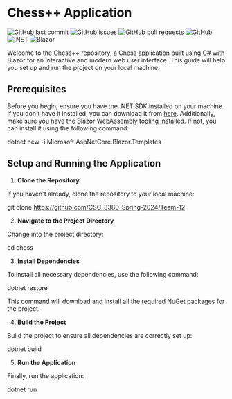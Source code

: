# Chess++ Application

![GitHub last commit](https://img.shields.io/github/last-commit/CSC-3380-Spring-2024/Team-12)
![GitHub issues](https://img.shields.io/github/issues/CSC-3380-Spring-2024/Team-12)
![GitHub pull requests](https://img.shields.io/github/issues-pr/CSC-3380-Spring-2024/Team-12)
![GitHub](https://img.shields.io/github/license/CSC-3380-Spring-2024/Team-12)
![.NET](https://img.shields.io/badge/.NET-5.0-blue.svg)
![Blazor](https://img.shields.io/badge/Blazor-WebAssembly-blue)

Welcome to the Chess++ repository, a Chess application built using C# with Blazor for an interactive and modern web user interface. This guide will help you set up and run the project on your local machine.

## Prerequisites

Before you begin, ensure you have the .NET SDK installed on your machine. If you don't have it installed, you can download it from [here](https://dotnet.microsoft.com/download). Additionally, make sure you have the Blazor WebAssembly tooling installed. If not, you can install it using the following command:

dotnet new -i Microsoft.AspNetCore.Blazor.Templates

## Setup and Running the Application

1. **Clone the Repository**

If you haven't already, clone the repository to your local machine:

git clone https://github.com/CSC-3380-Spring-2024/Team-12

2. **Navigate to the Project Directory**

Change into the project directory:

cd chess

3. **Install Dependencies**

To install all necessary dependencies, use the following command:

dotnet restore

This command will download and install all the required NuGet packages for the project.

4. **Build the Project**

Build the project to ensure all dependencies are correctly set up:

dotnet build

5. **Run the Application**

Finally, run the application:

dotnet run